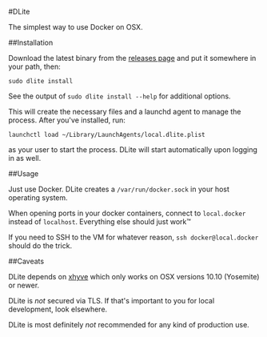 #DLite

The simplest way to use Docker on OSX.

##Installation

Download the latest binary from the [releases page](https://github.com/nlf/dlite/releases) and put it somewhere in your path, then:

```
sudo dlite install
```

See the output of `sudo dlite install --help` for additional options.

This will create the necessary files and a launchd agent to manage the process. After you've installed, run:

```
launchctl load ~/Library/LaunchAgents/local.dlite.plist
```

as your user to start the process. DLite will start automatically upon logging in as well.

##Usage

Just use Docker. DLite creates a `/var/run/docker.sock` in your host operating system.

When opening ports in your docker containers, connect to `local.docker` instead of `localhost`. Everything else should just work™

If you need to SSH to the VM for whatever reason, `ssh docker@local.docker` should do the trick.

##Caveats

DLite depends on [xhyve](https://github.com/mist64/xhyve) which only works on OSX versions 10.10 (Yosemite) or newer.

DLite is *not* secured via TLS. If that's important to you for local development, look elsewhere.

DLite is most definitely *not* recommended for any kind of production use.
